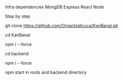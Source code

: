 

Infra dependencies
MongDB 
Express
React
Node

Step by step

git clone https://github.com/Onjacktallcuca/KanBanal.git

cd KanBanal

npm i --force

cd backend

npm i --force

npm start in roots and backend directory


